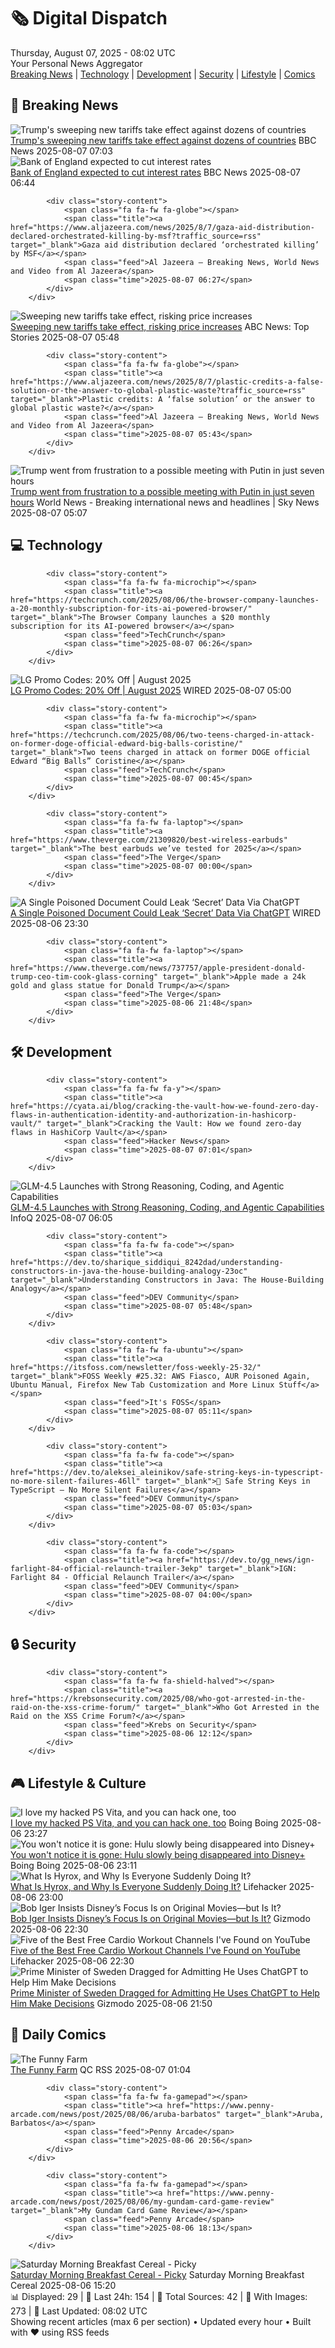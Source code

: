 <!-- Processing 54 RSS feeds at 2025-08-07 08:01:52 UTC -->
<!-- Processing: XKCD -->
<!-- Processing: Saturday Morning Breakfast Cereal -->
<!-- Processing: Poorly Drawn Lines -->
<!-- Processing: Garfield -->
<!-- Processing: Questionable Content -->
<!-- Processing: Girl Genius -->
<!-- Processing: Dinosaur Comics -->
<!-- Processing: BBC World News -->
<!-- Processing: BBC Breaking News -->
<!-- Processing: Al Jazeera Breaking News -->
<!-- Processing: Reuters Top News -->
<!-- Processing: Sky News World -->
<!-- Processing: WIRED -->
<!-- Processing: Slashdot -->
<!-- Processing: Hacker News -->
<!-- Processing: StackOverflow Blog -->
<!-- Processing: Phoronix Linux News -->
<!-- Processing: It's FOSS -->
<!-- Processing: OMG! Ubuntu -->
<!-- Processing: DistroWatch -->
<!-- Processing: Ubuntu Blog -->
<!-- Processing: InfoQ -->
<!-- Processing: DZone -->
<!-- Processing: Martin Fowler -->
<!-- Processing: Coding Horror -->
<!-- Processing: Lifehacker -->
<!-- Processing: Gizmodo -->
<!-- Generated 5 new posts out of 27 feeds processed -->
<div class="newspaper-header">
    <h1 class="newspaper-title">🗞️ Digital Dispatch</h1>
    <div class="newspaper-date">Thursday, August 07, 2025 - 08:02 UTC</div>
    <div class="newspaper-subtitle">Your Personal News Aggregator</div>
</div>

<div class="newspaper-nav">
    <a href="#breaking">Breaking News</a> |
    <a href="#tech">Technology</a> |
    <a href="#dev">Development</a> |
    <a href="#security">Security</a> |
    <a href="#lifestyle">Lifestyle</a> |
    <a href="#webcomics">Comics</a>
</div>

<div class="news-section breaking-news" id="breaking">
<h2 class="section-header">🚨 Breaking News</h2>
<div class="stories-container">
<div class="story">
            <img src="https://ichef.bbci.co.uk/ace/standard/240/cpsprodpb/ce24/live/0c33d720-734f-11f0-b021-a33e13a62965.jpg" alt="Trump&#x27;s sweeping new tariffs take effect against dozens of countries" class="story-image" loading="lazy" onerror="this.style.display='none'">
            <div class="story-content">
                <span class="fa fa-fw fa-earth-americas"></span>
                <span class="title"><a href="https://www.bbc.com/news/articles/cx23jmvn5yzo?at_medium=RSS&at_campaign=rss" target="_blank">Trump&#x27;s sweeping new tariffs take effect against dozens of countries</a></span>
                <span class="feed">BBC News</span>
                <span class="time">2025-08-07 07:03</span>
            </div>
        </div>
<div class="story">
            <img src="https://ichef.bbci.co.uk/ace/standard/240/cpsprodpb/bb4b/live/ca4597b0-72de-11f0-8b10-cf4c62b71fa7.png" alt="Bank of England expected to cut interest rates" class="story-image" loading="lazy" onerror="this.style.display='none'">
            <div class="story-content">
                <span class="fa fa-fw fa-flag"></span>
                <span class="title"><a href="https://www.bbc.com/news/articles/c5yprwyxjlxo?at_medium=RSS&at_campaign=rss" target="_blank">Bank of England expected to cut interest rates</a></span>
                <span class="feed">BBC News</span>
                <span class="time">2025-08-07 06:44</span>
            </div>
        </div>
<div class="story">
            
            <div class="story-content">
                <span class="fa fa-fw fa-globe"></span>
                <span class="title"><a href="https://www.aljazeera.com/news/2025/8/7/gaza-aid-distribution-declared-orchestrated-killing-by-msf?traffic_source=rss" target="_blank">Gaza aid distribution declared ‘orchestrated killing’ by MSF</a></span>
                <span class="feed">Al Jazeera – Breaking News, World News and Video from Al Jazeera</span>
                <span class="time">2025-08-07 06:27</span>
            </div>
        </div>
<div class="story">
            <img src="https://s.abcnews.com/images/Business/ship-ap-er-250806_1754510793649_hpMain_4x3t_384.jpg" alt="Sweeping new tariffs take effect, risking price increases" class="story-image" loading="lazy" onerror="this.style.display='none'">
            <div class="story-content">
                <span class="fa fa-fw fa-tv"></span>
                <span class="title"><a href="https://abcnews.go.com/Business/trumps-sweeping-new-tariffs-set-effect/story?id=124410014" target="_blank">Sweeping new tariffs take effect, risking price increases</a></span>
                <span class="feed">ABC News: Top Stories</span>
                <span class="time">2025-08-07 05:48</span>
            </div>
        </div>
<div class="story">
            
            <div class="story-content">
                <span class="fa fa-fw fa-globe"></span>
                <span class="title"><a href="https://www.aljazeera.com/news/2025/8/7/plastic-credits-a-false-solution-or-the-answer-to-global-plastic-waste?traffic_source=rss" target="_blank">Plastic credits: A ‘false solution’ or the answer to global plastic waste?</a></span>
                <span class="feed">Al Jazeera – Breaking News, World News and Video from Al Jazeera</span>
                <span class="time">2025-08-07 05:43</span>
            </div>
        </div>
<div class="story">
            <img src="https://e3.365dm.com/25/08/1920x1080/skynews-donald-trump-white-house_6980468.jpg?20250802074400" alt="Trump went from frustration to a possible meeting with Putin in just seven hours" class="story-image" loading="lazy" onerror="this.style.display='none'">
            <div class="story-content">
                <span class="fa fa-fw fa-satellite"></span>
                <span class="title"><a href="https://news.sky.com/story/trump-vowed-to-end-ukraine-war-in-first-24-hours-of-his-presidency-nearly-200-days-in-could-he-be-close-13407980" target="_blank">Trump went from frustration to a possible meeting with Putin in just seven hours</a></span>
                <span class="feed">World News - Breaking international news and headlines | Sky News</span>
                <span class="time">2025-08-07 05:07</span>
            </div>
        </div>
</div>
</div>
<div class="news-section tech-news" id="tech">
<h2 class="section-header">💻 Technology</h2>
<div class="stories-container">
<div class="story">
            
            <div class="story-content">
                <span class="fa fa-fw fa-microchip"></span>
                <span class="title"><a href="https://techcrunch.com/2025/08/06/the-browser-company-launches-a-20-monthly-subscription-for-its-ai-powered-browser/" target="_blank">The Browser Company launches a $20 monthly subscription for its AI-powered browser</a></span>
                <span class="feed">TechCrunch</span>
                <span class="time">2025-08-07 06:26</span>
            </div>
        </div>
<div class="story">
            <img src="https://media.wired.com/photos/67b63b985a505b018b67ed90/master/pass/WIRED-Coupons-R2_17.png" alt="LG Promo Codes: 20% Off | August 2025" class="story-image" loading="lazy" onerror="this.style.display='none'">
            <div class="story-content">
                <span class="fa fa-fw fa-bolt"></span>
                <span class="title"><a href="https://www.wired.com/story/lg-promo-code/" target="_blank">LG Promo Codes: 20% Off | August 2025</a></span>
                <span class="feed">WIRED</span>
                <span class="time">2025-08-07 05:00</span>
            </div>
        </div>
<div class="story">
            
            <div class="story-content">
                <span class="fa fa-fw fa-microchip"></span>
                <span class="title"><a href="https://techcrunch.com/2025/08/06/two-teens-charged-in-attack-on-former-doge-official-edward-big-balls-coristine/" target="_blank">Two teens charged in attack on former DOGE official Edward “Big Balls” Coristine</a></span>
                <span class="feed">TechCrunch</span>
                <span class="time">2025-08-07 00:45</span>
            </div>
        </div>
<div class="story">
            
            <div class="story-content">
                <span class="fa fa-fw fa-laptop"></span>
                <span class="title"><a href="https://www.theverge.com/21309820/best-wireless-earbuds" target="_blank">The best earbuds we’ve tested for 2025</a></span>
                <span class="feed">The Verge</span>
                <span class="time">2025-08-07 00:00</span>
            </div>
        </div>
<div class="story">
            <img src="https://media.wired.com/photos/689389277e5b686b4b8f1a86/master/pass/openai-google-drive-sec-2225304360.jpg" alt="A Single Poisoned Document Could Leak ‘Secret’ Data Via ChatGPT" class="story-image" loading="lazy" onerror="this.style.display='none'">
            <div class="story-content">
                <span class="fa fa-fw fa-bolt"></span>
                <span class="title"><a href="https://www.wired.com/story/poisoned-document-could-leak-secret-data-chatgpt/" target="_blank">A Single Poisoned Document Could Leak ‘Secret’ Data Via ChatGPT</a></span>
                <span class="feed">WIRED</span>
                <span class="time">2025-08-06 23:30</span>
            </div>
        </div>
<div class="story">
            
            <div class="story-content">
                <span class="fa fa-fw fa-laptop"></span>
                <span class="title"><a href="https://www.theverge.com/news/737757/apple-president-donald-trump-ceo-tim-cook-glass-corning" target="_blank">Apple made a 24k gold and glass statue for Donald Trump</a></span>
                <span class="feed">The Verge</span>
                <span class="time">2025-08-06 21:48</span>
            </div>
        </div>
</div>
</div>
<div class="news-section dev-news" id="dev">
<h2 class="section-header">🛠️ Development</h2>
<div class="stories-container">
<div class="story">
            
            <div class="story-content">
                <span class="fa fa-fw fa-y"></span>
                <span class="title"><a href="https://cyata.ai/blog/cracking-the-vault-how-we-found-zero-day-flaws-in-authentication-identity-and-authorization-in-hashicorp-vault/" target="_blank">Cracking the Vault: How we found zero-day flaws in HashiCorp Vault</a></span>
                <span class="feed">Hacker News</span>
                <span class="time">2025-08-07 07:01</span>
            </div>
        </div>
<div class="story">
            <img src="https://res.infoq.com/news/2025/08/glm-4-5/en/headerimage/generatedHeaderImage-1754414153523.jpg" alt="GLM-4.5 Launches with Strong Reasoning, Coding, and Agentic Capabilities" class="story-image" loading="lazy" onerror="this.style.display='none'">
            <div class="story-content">
                <span class="fa fa-fw fa-info-circle"></span>
                <span class="title"><a href="https://www.infoq.com/news/2025/08/glm-4-5/?utm_campaign=infoq_content&utm_source=infoq&utm_medium=feed&utm_term=global" target="_blank">GLM-4.5 Launches with Strong Reasoning, Coding, and Agentic Capabilities</a></span>
                <span class="feed">InfoQ</span>
                <span class="time">2025-08-07 06:05</span>
            </div>
        </div>
<div class="story">
            
            <div class="story-content">
                <span class="fa fa-fw fa-code"></span>
                <span class="title"><a href="https://dev.to/sharique_siddiqui_8242dad/understanding-constructors-in-java-the-house-building-analogy-23oc" target="_blank">Understanding Constructors in Java: The House-Building Analogy</a></span>
                <span class="feed">DEV Community</span>
                <span class="time">2025-08-07 05:48</span>
            </div>
        </div>
<div class="story">
            
            <div class="story-content">
                <span class="fa fa-fw fa-ubuntu"></span>
                <span class="title"><a href="https://itsfoss.com/newsletter/foss-weekly-25-32/" target="_blank">FOSS Weekly #25.32: AWS Fiasco, AUR Poisoned Again, Ubuntu Manual, Firefox New Tab Customization and More Linux Stuff</a></span>
                <span class="feed">It's FOSS</span>
                <span class="time">2025-08-07 05:11</span>
            </div>
        </div>
<div class="story">
            
            <div class="story-content">
                <span class="fa fa-fw fa-code"></span>
                <span class="title"><a href="https://dev.to/aleksei_aleinikov/safe-string-keys-in-typescript-no-more-silent-failures-46ll" target="_blank">🔐 Safe String Keys in TypeScript — No More Silent Failures</a></span>
                <span class="feed">DEV Community</span>
                <span class="time">2025-08-07 05:03</span>
            </div>
        </div>
<div class="story">
            
            <div class="story-content">
                <span class="fa fa-fw fa-code"></span>
                <span class="title"><a href="https://dev.to/gg_news/ign-farlight-84-official-relaunch-trailer-3ekp" target="_blank">IGN: Farlight 84 - Official Relaunch Trailer</a></span>
                <span class="feed">DEV Community</span>
                <span class="time">2025-08-07 04:00</span>
            </div>
        </div>
</div>
</div>
<div class="news-section security-news" id="security">
<h2 class="section-header">🔒 Security</h2>
<div class="stories-container">
<div class="story">
            
            <div class="story-content">
                <span class="fa fa-fw fa-shield-halved"></span>
                <span class="title"><a href="https://krebsonsecurity.com/2025/08/who-got-arrested-in-the-raid-on-the-xss-crime-forum/" target="_blank">Who Got Arrested in the Raid on the XSS Crime Forum?</a></span>
                <span class="feed">Krebs on Security</span>
                <span class="time">2025-08-06 12:12</span>
            </div>
        </div>
</div>
</div>
<div class="news-section lifestyle-news" id="lifestyle">
<h2 class="section-header">🎮 Lifestyle & Culture</h2>
<div class="stories-container">
<div class="story">
            <img src="https://i0.wp.com/boingboing.net/wp-content/uploads/2025/08/psvitawhite-scaled.jpg?fit=2560%2C1928&amp;quality=60&amp;ssl=1" alt="I love my hacked PS Vita, and you can hack one, too" class="story-image" loading="lazy" onerror="this.style.display='none'">
            <div class="story-content">
                <span class="fa fa-fw fa-arrow-right"></span>
                <span class="title"><a href="https://boingboing.net/2025/08/06/i-love-my-hacked-ps-vita-and-you-can-too.html" target="_blank">I love my hacked PS Vita, and you can hack one, too</a></span>
                <span class="feed">Boing Boing</span>
                <span class="time">2025-08-06 23:27</span>
            </div>
        </div>
<div class="story">
            <img src="https://i0.wp.com/boingboing.net/wp-content/uploads/2022/08/Ttg2CEH543tfSAaZEEH2DG-e1754521836232.jpg?fit=768%2C432&amp;quality=60&amp;ssl=1" alt="You won&#x27;t notice it is gone: Hulu slowly being disappeared into Disney+" class="story-image" loading="lazy" onerror="this.style.display='none'">
            <div class="story-content">
                <span class="fa fa-fw fa-arrow-right"></span>
                <span class="title"><a href="https://boingboing.net/2025/08/06/you-wont-notice-it-is-gone-hulu-slowly-being-disappeared-into-disney.html" target="_blank">You won&#x27;t notice it is gone: Hulu slowly being disappeared into Disney+</a></span>
                <span class="feed">Boing Boing</span>
                <span class="time">2025-08-06 23:11</span>
            </div>
        </div>
<div class="story">
            <img src="https://lifehacker.com/imagery/articles/01K20JYTEJ3KGVXB96TX14F6FS/hero-image.jpg" alt="What Is Hyrox, and Why Is Everyone Suddenly Doing It?" class="story-image" loading="lazy" onerror="this.style.display='none'">
            <div class="story-content">
                <span class="fa fa-fw fa-life-ring"></span>
                <span class="title"><a href="https://lifehacker.com/health/what-is-hyrox-fitness-competition?utm_medium=RSS" target="_blank">What Is Hyrox, and Why Is Everyone Suddenly Doing It?</a></span>
                <span class="feed">Lifehacker</span>
                <span class="time">2025-08-06 23:00</span>
            </div>
        </div>
<div class="story">
            <img src="https://gizmodo.com/app/uploads/2025/08/bob-iger-disney-originals-slate-frozen-olaf-star-wars-marvel.jpg" alt="Bob Iger Insists Disney’s Focus Is on Original Movies—but Is It?" class="story-image" loading="lazy" onerror="this.style.display='none'">
            <div class="story-content">
                <span class="fa fa-fw fa-computer"></span>
                <span class="title"><a href="https://gizmodo.com/bob-iger-disney-originals-vs-sequels-2000639781" target="_blank">Bob Iger Insists Disney’s Focus Is on Original Movies—but Is It?</a></span>
                <span class="feed">Gizmodo</span>
                <span class="time">2025-08-06 22:30</span>
            </div>
        </div>
<div class="story">
            <img src="https://lifehacker.com/imagery/articles/01K20GA2CZJ350SPMSKYG449E5/hero-image.png" alt="Five of the Best Free Cardio Workout Channels I&#x27;ve Found on YouTube" class="story-image" loading="lazy" onerror="this.style.display='none'">
            <div class="story-content">
                <span class="fa fa-fw fa-life-ring"></span>
                <span class="title"><a href="https://lifehacker.com/health/the-best-free-cardio-workout-channels-on-youtube?utm_medium=RSS" target="_blank">Five of the Best Free Cardio Workout Channels I&#x27;ve Found on YouTube</a></span>
                <span class="feed">Lifehacker</span>
                <span class="time">2025-08-06 22:30</span>
            </div>
        </div>
<div class="story">
            <img src="https://gizmodo.com/app/uploads/2025/08/Ulf-Kristersson.jpg" alt="Prime Minister of Sweden Dragged for Admitting He Uses ChatGPT to Help Him Make Decisions" class="story-image" loading="lazy" onerror="this.style.display='none'">
            <div class="story-content">
                <span class="fa fa-fw fa-computer"></span>
                <span class="title"><a href="https://gizmodo.com/prime-minister-of-sweden-dragged-for-admitting-he-uses-chatgpt-to-help-him-make-decisions-2000639765" target="_blank">Prime Minister of Sweden Dragged for Admitting He Uses ChatGPT to Help Him Make Decisions</a></span>
                <span class="feed">Gizmodo</span>
                <span class="time">2025-08-06 21:50</span>
            </div>
        </div>
</div>
</div>
<div class="news-section webcomics-section" id="webcomics">
<h2 class="section-header">🎨 Daily Comics</h2>
<div class="stories-container">
<div class="story">
            <img src="http://www.questionablecontent.net/comics/5630.png" alt="The Funny Farm" class="story-image" loading="lazy" onerror="this.style.display='none'">
            <div class="story-content">
                <span class="fa fa-fw fa-music"></span>
                <span class="title"><a href="http://questionablecontent.net/view.php?comic=5630" target="_blank">The Funny Farm</a></span>
                <span class="feed">QC RSS</span>
                <span class="time">2025-08-07 01:04</span>
            </div>
        </div>
<div class="story">
            
            <div class="story-content">
                <span class="fa fa-fw fa-gamepad"></span>
                <span class="title"><a href="https://www.penny-arcade.com/news/post/2025/08/06/aruba-barbatos" target="_blank">Aruba, Barbatos</a></span>
                <span class="feed">Penny Arcade</span>
                <span class="time">2025-08-06 20:56</span>
            </div>
        </div>
<div class="story">
            
            <div class="story-content">
                <span class="fa fa-fw fa-gamepad"></span>
                <span class="title"><a href="https://www.penny-arcade.com/news/post/2025/08/06/my-gundam-card-game-review" target="_blank">My Gundam Card Game Review</a></span>
                <span class="feed">Penny Arcade</span>
                <span class="time">2025-08-06 18:13</span>
            </div>
        </div>
<div class="story">
            <img src="https://www.smbc-comics.com/comics/1754340832-20250806.png" alt="Saturday Morning Breakfast Cereal - Picky" class="story-image" loading="lazy" onerror="this.style.display='none'">
            <div class="story-content">
                <span class="fa fa-fw fa-smile"></span>
                <span class="title"><a href="https://www.smbc-comics.com/comic/picky" target="_blank">Saturday Morning Breakfast Cereal - Picky</a></span>
                <span class="feed">Saturday Morning Breakfast Cereal</span>
                <span class="time">2025-08-06 15:20</span>
            </div>
        </div>
</div>
</div>

<div class="newspaper-footer">
    <div class="stats">
        📊 Displayed: 29 | 📅 Last 24h: 154 | 📡 Total Sources: 42 | 📸 With Images: 273 |
        🔄 Last Updated: 08:02 UTC
    </div>
    <div class="footer-note">
        Showing recent articles (max 6 per section) • Updated every hour • Built with ❤️ using RSS feeds
    </div>
</div>
